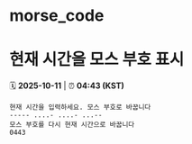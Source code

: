 # morse_code
# 현재 시간을 모스 부호 표시
<!-- MORSE_TIME_START -->
🗓️ **2025-10-11** | ⏰ **04:43 (KST)**

```
현재 시간을 입력하세요. 모스 부호로 바꿉니다
----- ....- ....- ...--
모스 부호를 다시 현재 시간으로 바꿉니다
0443
```
<!-- MORSE_TIME_END -->
